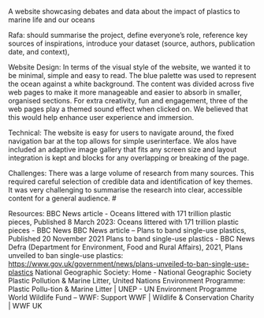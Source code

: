 A website showcasing debates and data about the impact of plastics to marine life and our oceans 

Rafa:
should summarise the project, define everyone’s role, reference key sources of inspirations, introduce your dataset (source, authors, publication date, and context), 

Website Design: 
In terms of the visual style of the website, we wanted it to be minimal, simple and easy to read. The blue palette was used to represent the ocean against a white background. The content was divided across five web pages to make it more manageable and easier to absorb in smaller, organised sections.
For extra creativity, fun and engagement, three of the web pages play a themed sound effect when clicked on. We believed that this would help enhance user experience and immersion.

Technical: 
The website is easy for users to navigate around, the fixed navigation bar at the top allows for simple userinterface. We alos have included an adaptive image gallery that fits any screen size and layout integration is kept and blocks for any overlapping or breaking of the page.

Challenges: 
There was a large volume of research from many sources.  This required careful selection of credible data and identification of key themes.  It was very challenging to summarise the research into clear, accessible content for a general audience. #

Resources: 
BBC News article - Oceans littered with 171 trillion plastic pieces, Published 8 March 2023: Oceans littered with 171 trillion plastic pieces - BBC News
BBC News article – Plans to band single-use plastics, Published 20 November 2021 Plans to band single-use plastics - BBC News
Defra (Department for Environment, Food and Rural Affairs), 2021, Plans unveiled to ban single-use plastics: https://www.gov.uk/government/news/plans-unveiled-to-ban-single-use-plastics 
National Geographic Society: Home - National Geographic Society
Plastic Pollution & Marine Litter, United Nations Environment Programme: Plastic Pollu-tion & Marine Litter | UNEP - UN Environment Programme
World Wildlife Fund – WWF: Support WWF | Wildlife & Conservation Charity | WWF UK
